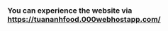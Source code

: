 <h3>You can experience the website via <a href="https://tuananhfood.000webhostapp.com/">https://tuananhfood.000webhostapp.com/</a></h3>
